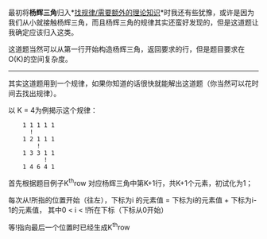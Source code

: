 最初将**杨辉三角**归入*[找规律/需要额外的理论知识](https://github.com/yangxuhui/LeetCode/blob/master/Note/Category.md)*时我还有些犹豫，或许是因为我们从小就接触杨辉三角，而且杨辉三角的规律其实还蛮好发现的，但是这道题让我确定应该归入这类。   
   
这道题当然可以从第一行开始构造杨辉三角，返回要求的行，但是题目要求在O(K)的空间复杂度。   
   
***
其实这道题用到一个规律，如果你知道的话很快就能解出这道题（你当然可以花时间去找出规律）。   
   
以 K = 4为例揭示这个规律：  
   
        1 1 1 1 1 
          !
        1 2 1 1 1
            !
        1 3 3 1 1
              !
        1 4 6 4 1
首先根据题目例子K<sup>th</sup>row 对应杨辉三角中第K+1行，共K+1个元素，初试化为1；      
   
每次从!所指的位置开始（往左），下标为i 的元素值 = 下标为i的元素值 + 下标为i-1的元素值， 其中0 < i < !所在下标（下标从0开始）
   
等!指向最后一个位置时已经生成K<sup>th</sup>row
